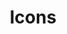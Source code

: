 ---
title: "Icons"
description: Official Rivet SVG icon set
thumbnail: "icons-thumbnail.png"
packageName: rivet-icons
npm: true
repo: https://github.com/indiana-university/rivet-icons
demo: https://rivet.iu.edu/icons/icon-library/
status: Ready
addOnTags:
  - All
  - Page content
---